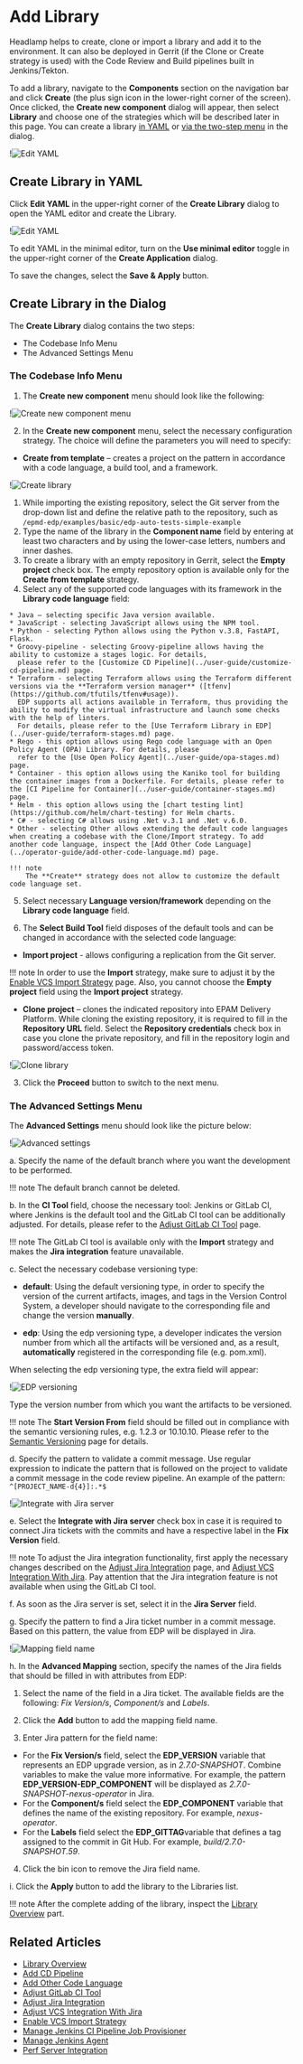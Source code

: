 # Add Library

Headlamp helps to create, clone or import a library and add it to the environment. It can also be deployed in Gerrit (if the Clone or Create strategy is used) with the Code Review and Build pipelines built in Jenkins/Tekton.

To add a library, navigate to the **Components** section on the navigation bar and click **Create** (the plus sign icon in the lower-right corner of the screen). Once clicked, the **Create new component** dialog will appear, then select **Library** and choose one of the strategies which will be described later in this page. You can create a library [in YAML](#YAML) or [via the two-step menu](#menu) in the dialog.

  !![Edit YAML](../assets/headlamp-user-guide/headlamp_new_component_library.png "Create new component menu")

## Create Library in YAML <a name="YAML"></a>

Click **Edit YAML** in the upper-right corner of the **Create Library** dialog to open the YAML editor and create the Library.

  !![Edit YAML](../assets/headlamp-user-guide/headlamp-yaml-edit-library.png "Edit YAML")

To edit YAML in the minimal editor, turn on the **Use minimal editor** toggle in the upper-right corner of the **Create Application** dialog.

To save the changes, select the **Save & Apply** button.

## Create Library in the Dialog <a name="menu"></a>

The **Create Library** dialog contains the two steps:

* The Codebase Info Menu
* The Advanced Settings Menu

### The Codebase Info Menu

1. The **Create new component** menu should look like the following:

  !![Create new component menu](../assets/headlamp-user-guide/headlamp_new_component_library.png "Create new component menu")

2. In the **Create new component** menu, select the necessary configuration strategy. The choice will define the parameters you will need to specify:

  * **Create from template** – creates a project on the pattern in accordance with a code language, a build tool, and a framework.

  !![Create library](../assets/headlamp-user-guide/headlamp-library-codebase-info.png "Create library")

  1. While importing the existing repository, select the Git server from the drop-down list and define the relative path to the repository, such as `/epmd-edp/examples/basic/edp-auto-tests-simple-example`
  2. Type the name of the library in the **Component name** field by entering at least two characters and by using the lower-case letters, numbers and inner dashes.
  3. To create a library with an empty repository in Gerrit, select the **Empty project** check box. The empty repository option is available only for the **Create from template** strategy.
  4. Select any of the supported code languages with its framework in the **Library code language** field:

    * Java – selecting specific Java version available.
    * JavaScript - selecting JavaScript allows using the NPM tool.
    * Python - selecting Python allows using the Python v.3.8, FastAPI, Flask.
    * Groovy-pipeline - selecting Groovy-pipeline allows having the ability to customize a stages logic. For details,
      please refer to the [Customize CD Pipeline](../user-guide/customize-cd-pipeline.md) page.
    * Terraform - selecting Terraform allows using the Terraform different versions via the **Terraform version manager** ([tfenv](https://github.com/tfutils/tfenv#usage)).
      EDP supports all actions available in Terraform, thus providing the ability to modify the virtual infrastructure and launch some checks with the help of linters.
      For details, please refer to the [Use Terraform Library in EDP](../user-guide/terraform-stages.md) page.
    * Rego - this option allows using Rego code language with an Open Policy Agent (OPA) Library. For details, please
      refer to the [Use Open Policy Agent](../user-guide/opa-stages.md) page.
    * Container - this option allows using the Kaniko tool for building the container images from a Dockerfile. For details, please refer to the [CI Pipeline for Container](../user-guide/container-stages.md) page.
    * Helm - this option allows using the [chart testing lint](https://github.com/helm/chart-testing) for Helm charts.
    * C# - selecting C# allows using .Net v.3.1 and .Net v.6.0.
    * Other - selecting Other allows extending the default code languages when creating a codebase with the Clone/Import strategy. To add another code language, inspect the [Add Other Code Language](../operator-guide/add-other-code-language.md) page.

    !!! note
        The **Create** strategy does not allow to customize the default code language set.

  5. Select necessary **Language version/framework** depending on the **Library code language** field.

  6. The **Select Build Tool** field disposes of the default tools and can be changed in accordance with the selected code language:

  * **Import project** - allows configuring a replication from the Git server.

  !!! note
      In order to use the **Import** strategy, make sure to adjust it by the [Enable VCS Import Strategy](../operator-guide/import-strategy.md) page. Also, you cannot choose the **Empty project** field using the **Import project** strategy.

  * **Clone project** – clones the indicated repository into EPAM Delivery Platform. While cloning the existing repository, it is required to fill in the **Repository URL** field. Select the **Repository credentials** check box in case you clone the private repository, and fill in the repository login and password/access token.

  !![Clone library](../assets/headlamp-user-guide/headlamp-clone-library.png "Clone library")

3. Click the **Proceed** button to switch to the next menu.

  ### The Advanced Settings Menu

The **Advanced Settings** menu should look like the picture below:

  !![Advanced settings](../assets/headlamp-user-guide/headlamp-library-advanced-settings-menu.png "Advanced settings")

a. Specify the name of the default branch where you want the development to be performed.

!!! note
    The default branch cannot be deleted.

b. In the **CI Tool** field, choose the necessary tool: Jenkins or GitLab CI, where Jenkins is the default tool and the GitLab CI tool can be additionally adjusted. For details, please refer to the [Adjust GitLab CI Tool](../operator-guide/gitlabci-integration.md) page.

!!! note
    The GitLab CI tool is available only with the **Import** strategy and makes the **Jira integration** feature unavailable.

c. Select the necessary codebase versioning type:

* **default**: Using the default versioning type, in order to specify the version of the current artifacts, images, and tags in the Version Control System, a developer should navigate to the corresponding file and change the version **manually**.

* **edp**: Using the edp versioning type, a developer indicates the version number from which all the artifacts will be versioned and, as a result, **automatically** registered in the corresponding file (e.g. pom.xml).

When selecting the edp versioning type, the extra field will appear:

  !![EDP versioning](../assets/headlamp-user-guide/headlamp-library-edp-versioning.png "EDP versioning")

Type the version number from which you want the artifacts to be versioned.

!!! note
    The **Start Version From** field should be filled out in compliance with the semantic versioning rules, e.g. 1.2.3 or 10.10.10. Please refer to the [Semantic Versioning](https://semver.org/) page for details.

d. Specify the pattern to validate a commit message. Use regular expression to indicate the pattern that is followed on the project to validate a commit message in the code review pipeline. An example of the pattern: `^[PROJECT_NAME-d{4}]:.*$`

  !![Integrate with Jira server](../assets/headlamp-user-guide/headlamp-library-jira-server.png "Integrate with Jira server")

e. Select the **Integrate with Jira server** check box in case it is required to connect Jira tickets with the commits
and have a respective label in the **Fix Version** field.

!!! note
    To adjust the Jira integration functionality, first apply the necessary changes described on the [Adjust Jira Integration](../operator-guide/jira-integration.md) page,
    and [Adjust VCS Integration With Jira](../operator-guide/jira-gerrit-integration.md). Pay attention that the Jira integration feature is not available when using the GitLab CI tool.

f. As soon as the Jira server is set, select it in the **Jira Server** field.

g. Specify the pattern to find a Jira ticket number in a commit message. Based on this pattern, the value from EDP will be displayed in Jira.

  !![Mapping field name](../assets/headlamp-user-guide/headlamp-library-advanced-mapping.png "Mapping fields")

h. In the **Advanced Mapping** section, specify the names of the Jira fields that should be filled in with attributes from EDP:

1. Select the name of the field in a Jira ticket. The available fields are the following: *Fix Version/s*, *Component/s* and *Labels*.

2. Click the **Add** button to add the mapping field name.

3. Enter Jira pattern for the field name:

  * For the **Fix Version/s** field, select the **EDP_VERSION** variable that represents an EDP upgrade version, as in _2.7.0-SNAPSHOT_.
  Combine variables to make the value more informative. For example, the pattern **EDP_VERSION-EDP_COMPONENT** will be displayed as _2.7.0-SNAPSHOT-nexus-operator_ in Jira.
  * For the **Component/s** field select the **EDP_COMPONENT** variable that defines the name of the existing repository. For example, _nexus-operator_.
  * For the **Labels** field select the **EDP_GITTAG**variable that defines a tag assigned to the commit in Git Hub. For example, _build/2.7.0-SNAPSHOT.59_.

4. Click the bin icon to remove the Jira field name.

i. Click the **Apply** button to add the library to the Libraries list.

!!! note
    After the complete adding of the library, inspect the [Library Overview](library.md) part.


## Related Articles

* [Library Overview](library.md)
* [Add CD Pipeline](add-cd-pipeline.md)
* [Add Other Code Language](../operator-guide/add-other-code-language.md)
* [Adjust GitLab CI Tool](../operator-guide/gitlabci-integration.md)
* [Adjust Jira Integration](../operator-guide/jira-integration.md)
* [Adjust VCS Integration With Jira](../operator-guide/jira-gerrit-integration.md)
* [Enable VCS Import Strategy](../operator-guide/import-strategy.md)
* [Manage Jenkins CI Pipeline Job Provisioner](../operator-guide/manage-jenkins-ci-job-provision.md)
* [Manage Jenkins Agent](../operator-guide/add-jenkins-agent.md)
* [Perf Server Integration](../operator-guide/perf-integration.md)

[//]: # (* [Use Terraform Library in EDP]&#40;terraform-stages.md&#41;)

[//]: # (* [Use Open Policy Agent Library in EDP]&#40;opa-stages.md&#41;)

